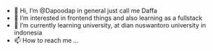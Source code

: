 - 👋 Hi, I’m @Dapoodap in general just call me Daffa
- 👀 I’m interested in frontend things and also learning as a fullstack
- 🌱 I’m currently learning university, at dian nuswantoro university in indonesia
- 📫 How to reach me ...

<!---
Dapoodap/Dapoodap is a ✨ special ✨ repository because its `README.md` (this file) appears on your GitHub profile.
You can click the Preview link to take a look at your changes.
--->
